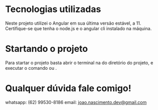 # Tecnologias utilizadas
Neste projeto utilizei o Angular em sua última versão estável, a 11.
Certifique-se que tenha o node.js e o angular cli instalado na máquina. 

# Startando o projeto
Para startar o projeto basta abrir o terminal na do diretório do projeto, e executar o comando <npm start> ou <ng s>.
  
# Qualquer dúvida fale comigo!
whatsapp: (62) 99530-8186
email: joao.nascimento.dev@gmail.com
